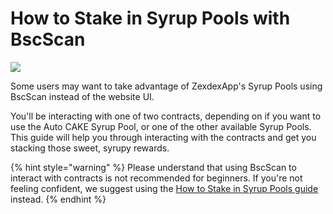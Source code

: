 # How to Stake in Syrup Pools with BscScan

![](../../.gitbook/assets/docs-masthead-2-%20%282%29.png)

Some users may want to take advantage of ZexdexApp's Syrup Pools using BscScan instead of the website UI.

You'll be interacting with one of two contracts, depending on if you want to use the Auto CAKE Syrup Pool, or one of the other available Syrup Pools. This guide will help you through interacting with the contracts and get you stacking those sweet, syrupy rewards.

{% hint style="warning" %}
Please understand that using BscScan to interact with contracts is not recommended for beginners. If you're not feeling confident, we suggest using the [How to Stake in Syrup Pools guide](https://docs.zexdex.app/products/syrup-pool/syrup-pool-guide) instead.
{% endhint %}



